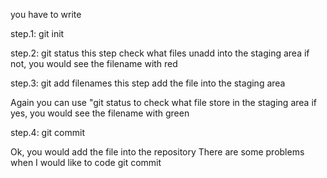 
you have to write 

step.1:
	git init 

step.2: 
	git status 
this step check what files unadd into the staging area
if not, you would see the filename with red 

step.3: 
	git add filenames
this step add the file into the staging area

Again you can use "git status to check what file store in the staging area
if yes, you would see the filename with green

step.4:
	git commit 
	
Ok, you would add the file into the repository
There are some problems when I would like to code git commit

